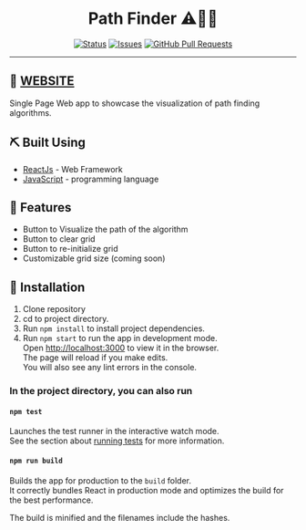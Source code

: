<h1 align="center">Path Finder ⚠️🚦🚧</h1>

<div align="center">

[![Status](https://img.shields.io/badge/status-active-success.svg)]()
[![Issues](https://img.shields.io/github/issues/anthony-magana/PathFinder)](https://github.com/anthony-magana/PathFinder/issues)
[![GitHub Pull Requests](https://img.shields.io/github/issues-pr/anthony-magana/PathFinder.svg)](https://github.com/anthony-magana/PathFinder/pulls)

</div>

---

## 🏁 [WEBSITE](https://pathfindervisual.netlify.app/)

Single Page Web app to showcase the visualization of path finding algorithms.

## ⛏️ Built Using

- [ReactJs](https://reactjs.org/) - Web Framework
- [JavaScript](https://developer.mozilla.org/en-US/docs/Web/JavaScript) - programming language

## 🎈 Features

- Button to Visualize the path of the algorithm
- Button to clear grid
- Button to re-initialize grid
- Customizable grid size (coming soon)

## 🔧 Installation

1. Clone repository
2. cd to project directory.
3. Run `npm install` to install project dependencies.
4. Run `npm start` to run the app in development mode.\
   Open [http://localhost:3000](http://localhost:3000) to view it in the browser.\
   The page will reload if you make edits.\
   You will also see any lint errors in the console.

### In the project directory, you can also run

#### `npm test`

Launches the test runner in the interactive watch mode.\
See the section about [running tests](https://facebook.github.io/create-react-app/docs/running-tests) for more information.

#### `npm run build`

Builds the app for production to the `build` folder.\
It correctly bundles React in production mode and optimizes the build for the best performance.

The build is minified and the filenames include the hashes.
